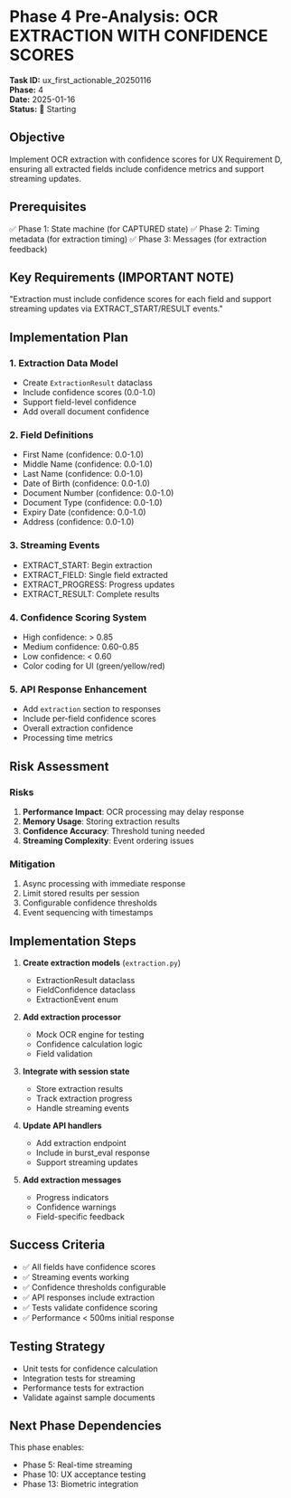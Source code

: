 # Phase 4 Pre-Analysis: OCR EXTRACTION WITH CONFIDENCE SCORES
**Task ID:** ux_first_actionable_20250116  
**Phase:** 4  
**Date:** 2025-01-16  
**Status:** 🔄 Starting

## Objective
Implement OCR extraction with confidence scores for UX Requirement D, ensuring all extracted fields include confidence metrics and support streaming updates.

## Prerequisites
✅ Phase 1: State machine (for CAPTURED state)
✅ Phase 2: Timing metadata (for extraction timing)
✅ Phase 3: Messages (for extraction feedback)

## Key Requirements (IMPORTANT NOTE)
"Extraction must include confidence scores for each field and support streaming updates via EXTRACT_START/RESULT events."

## Implementation Plan

### 1. Extraction Data Model
- Create `ExtractionResult` dataclass
- Include confidence scores (0.0-1.0)
- Support field-level confidence
- Add overall document confidence

### 2. Field Definitions
- First Name (confidence: 0.0-1.0)
- Middle Name (confidence: 0.0-1.0)
- Last Name (confidence: 0.0-1.0)
- Date of Birth (confidence: 0.0-1.0)
- Document Number (confidence: 0.0-1.0)
- Document Type (confidence: 0.0-1.0)
- Expiry Date (confidence: 0.0-1.0)
- Address (confidence: 0.0-1.0)

### 3. Streaming Events
- EXTRACT_START: Begin extraction
- EXTRACT_FIELD: Single field extracted
- EXTRACT_PROGRESS: Progress updates
- EXTRACT_RESULT: Complete results

### 4. Confidence Scoring System
- High confidence: > 0.85
- Medium confidence: 0.60-0.85
- Low confidence: < 0.60
- Color coding for UI (green/yellow/red)

### 5. API Response Enhancement
- Add `extraction` section to responses
- Include per-field confidence scores
- Overall extraction confidence
- Processing time metrics

## Risk Assessment

### Risks
1. **Performance Impact**: OCR processing may delay response
2. **Memory Usage**: Storing extraction results
3. **Confidence Accuracy**: Threshold tuning needed
4. **Streaming Complexity**: Event ordering issues

### Mitigation
1. Async processing with immediate response
2. Limit stored results per session
3. Configurable confidence thresholds
4. Event sequencing with timestamps

## Implementation Steps

1. **Create extraction models** (`extraction.py`)
   - ExtractionResult dataclass
   - FieldConfidence dataclass
   - ExtractionEvent enum

2. **Add extraction processor**
   - Mock OCR engine for testing
   - Confidence calculation logic
   - Field validation

3. **Integrate with session state**
   - Store extraction results
   - Track extraction progress
   - Handle streaming events

4. **Update API handlers**
   - Add extraction endpoint
   - Include in burst_eval response
   - Support streaming updates

5. **Add extraction messages**
   - Progress indicators
   - Confidence warnings
   - Field-specific feedback

## Success Criteria
- ✅ All fields have confidence scores
- ✅ Streaming events working
- ✅ Confidence thresholds configurable
- ✅ API responses include extraction
- ✅ Tests validate confidence scoring
- ✅ Performance < 500ms initial response

## Testing Strategy
- Unit tests for confidence calculation
- Integration tests for streaming
- Performance tests for extraction
- Validate against sample documents

## Next Phase Dependencies
This phase enables:
- Phase 5: Real-time streaming
- Phase 10: UX acceptance testing
- Phase 13: Biometric integration